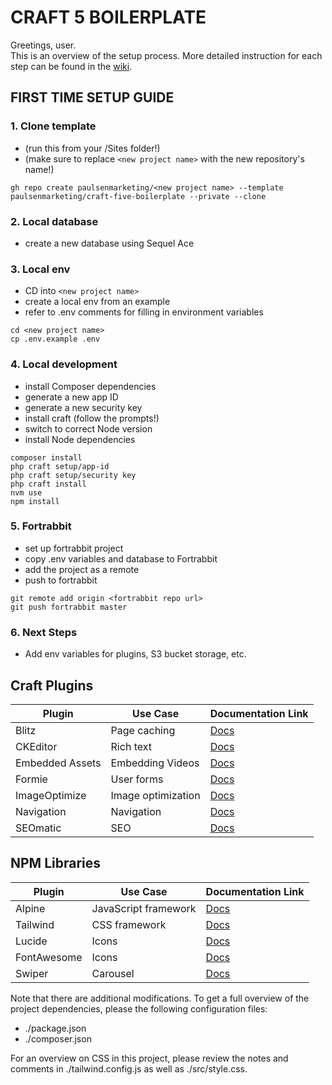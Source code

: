 # **CRAFT 5 BOILERPLATE**

Greetings, user.  
This is an overview of the setup process. More detailed instruction for each step can be found in the [wiki](https://github.com/paulsenmarketing/craft-five-boilerplate/wiki).

## FIRST TIME SETUP GUIDE
### 1. **Clone template** 
- (run this from your /Sites folder!)
- (make sure to replace `<new project name>` with the new repository's name!)
```
gh repo create paulsenmarketing/<new project name> --template paulsenmarketing/craft-five-boilerplate --private --clone
```
### 2. **Local database**
- create a new database using Sequel Ace
### 3. Local env
- CD into `<new project name>`
- create a local env from an example
- refer to .env comments for filling in environment variables
```
cd <new project name>
cp .env.example .env
```
### 4. **Local development**
- install Composer dependencies
- generate a new app ID
- generate a new security key
- install craft (follow the prompts!)
- switch to correct Node version
- install Node dependencies
```
composer install
php craft setup/app-id
php craft setup/security key
php craft install
nvm use
npm install
```
### 5. **Fortrabbit**
- set up fortrabbit project
- copy .env variables and database to Fortrabbit
- add the project as a remote
- push to fortrabbit
```
git remote add origin <fortrabbit repo url>
git push fortrabbit master
```
### 6. **Next Steps**
- Add env variables for plugins, S3 bucket storage, etc.

## **Craft Plugins**

| Plugin          | Use Case | Documentation Link |
|-----------------| ------- | ------- | 
| Blitz           | Page caching | [Docs](https://putyourlightson.com/plugins/blitz) |
| CKEditor        | Rich text | [Docs](https://github.com/craftcms/ckeditor) |
| Embedded Assets | Embedding Videos | [Docs](https://github.com/spicywebau/craft-embedded-assets) |
| Formie          | User forms | [Docs ](https://verbb.io/craft-plugins/formie/docs/get-started/installation-setup) |
| ImageOptimize   | Image optimization | [Docs](https://nystudio107.com/docs/image-optimize/) |
| Navigation      | Navigation | [Docs](https://verbb.io/craft-plugins/navigation/docs/get-started/installation-setup) |
| SEOmatic        | SEO | [Docs](https://nystudio107.com/docs/seomatic/) |

## **NPM Libraries**

| Plugin      | Use Case | Documentation Link |
|-------------| ------- | ------- | 
| Alpine      | JavaScript framework | [Docs](https://alpinejs.dev/start-here) |
| Tailwind    | CSS framework | [Docs](https://tailwindcss.com/docs/) |
| Lucide      | Icons | [Docs](https://lucide.dev/guide/packages/lucide) |
| FontAwesome | Icons | [Docs](https://docs.fontawesome.com/web) |
| Swiper      | Carousel | [Docs](https://swiperjs.com/get-started) |

Note that there are additional modifications. To get a full overview of the project dependencies, please the following configuration files:

- ./package.json
- ./composer.json

For an overview on CSS in this project, please review the notes and comments in ./tailwind.config.js as well as ./src/style.css. 